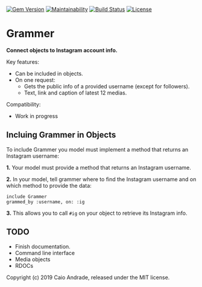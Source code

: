 [![Gem Version](https://badge.fury.io/rb/grammer.svg)](https://badge.fury.io/rb/grammer)
[![Maintainability](https://api.codeclimate.com/v1/badges/57a19b2186210fd18d19/maintainability)](https://codeclimate.com/github/caioertai/grammer/maintainability)
[![Build Status](https://travis-ci.org/caioertai/grammer.svg?branch=master)](https://travis-ci.org/caioertai/grammer)
[![License](https://img.shields.io/badge/license-MIT-blue.svg)](https://opensource.org/licenses/MIT)

Grammer
========

**Connect objects to Instagram account info.**

Key features:

* Can be included in objects.
* On one request:
  * Gets the public info of a provided username (except for followers).
  * Text, link and caption of latest 12 medias.

Compatibility:

* Work in progress


Incluing Grammer in Objects
-----------------

To include Grammer you model must implement a method that returns an Instagram username:

**1.** Your model must provide a method that returns an Instagram username.

**2.** In your model, tell grammer where to find the Instagram username and on which method to provide the data:

    include Grammer
    grammed_by :username, on: :ig

**3.** This allows you to call `#ig` on your object to retrieve its Instagram info.

TODO
------------
* Finish documentation.
* Command line interface
* Media objects
* RDOCs

Copyright (c) 2019 Caio Andrade, released under the MIT license.
